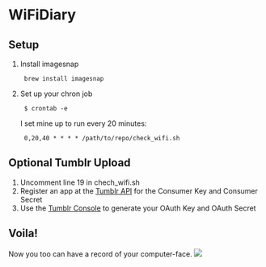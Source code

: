 WiFiDiary
=========
## Setup
1. Install imagesnap
	
		brew install imagesnap
	
2. Set up your chron job

		$ crontab -e

	I set mine up to run every 20 minutes:
	
		0,20,40 * * * * /path/to/repo/check_wifi.sh

## Optional Tumblr Upload
1. Uncomment line 19 in chech_wifi.sh
2. Register an app at the [Tumblr API](https://www.tumblr.com/docs/en/api/v2) for the Consumer Key and Consumer Secret
3. Use the [Tumblr Console](https://api.tumblr.com/console) to generate your OAuth Key and OAuth Secret

## Voila!
Now you too can have a record of your computer-face.
![](http://33.media.tumblr.com/91ab16582ec3e9103aa77d8f1c4aabb6/tumblr_nc82suIKUT1tmz7aco1_1280.jpg)